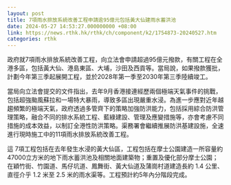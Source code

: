 ```yaml
---
layout: post
title: 7項雨水排放系統改善工程申請逾95億元包括黃大仙建雨水蓄洪池
date: 2024-05-27 14:53:27.000000000 +08:00
link: https://news.rthk.hk/rthk/ch/component/k2/1754873-20240527.htm
categories: rthk
---
```


政府就7項雨水排放系統改善工程，向立法會申請超過95億元撥款，有關工程在全港多區，包括黃大仙、港島東區、大埔，沙田及西貢等。當局說，如果撥款獲批，計劃今年第三季起展開工程，並於2028年第一季至2030年第三季陸續竣工。

當局向立法會提交的文件指出，去年9月香港接連經歷兩個極端天氣事件的挑戰，包括超強颱風蘇拉和一場特大暴雨，導致多區出現嚴重水浸。為進一步應對近年越趨頻繁的極端天氣，政府透過多管齊下的策略加強防洪能力，包括採用綜合防洪管理策略，融合不同的排水系統工程、藍綠建設、管理及應變措施等，亦會考慮不同措施的成本效益，以制訂全港性防洪策略。渠務署會繼續推展防洪基建設施，全速進行現時施工中的11項雨水排放系統改善工程。

這 7項工程包括在去年發生水浸的黃大仙區，工程包括在摩士公園建造一所容量約47000立方米的地下雨水蓄洪池及相關地面建築物；重置及優化部分摩士公園；在穎竹街、竹園道、馬仔坑道、鳳舞街、黃大仙道及蒲崗村道建造長約 1.4 公里、直徑介乎 1.2 米至 2.5 米的雨水渠等。工程預計約5年內分階段完成。

